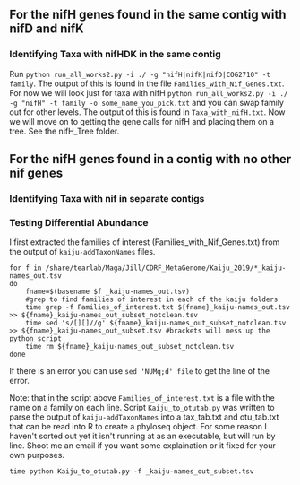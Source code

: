 ## For the nifH genes found in the same contig with nifD and nifK

### Identifying Taxa with nifHDK in the same contig
Run `python run_all_works2.py -i ./ -g "nifH|nifK|nifD|COG2710" -t family`. The output of this is found in the file `Families_with_Nif_Genes.txt`. For now we will look just for taxa with nifH `python run_all_works2.py -i ./ -g "nifH" -t family -o some_name_you_pick.txt` and you can swap family out for other levels. The output of this is found in `Taxa_with_nifH.txt`. Now we will move on to getting the gene calls for nifH and placing them on a tree. See the nifH_Tree folder. 


## For the nifH genes found in a contig with no other nif genes

### Identifying Taxa with nif in separate contigs

### Testing Differential Abundance

I first extracted the families of interest (Families_with_Nif_Genes.txt) from the output of `kaiju-addTaxonNames` files.

```
for f in /share/tearlab/Maga/Jill/CDRF_MetaGenome/Kaiju_2019/*_kaiju-names_out.tsv
do
	fname=$(basename $f _kaiju-names_out.tsv)
	#grep to find families of interest in each of the kaiju folders
	time grep -f Families_of_interest.txt ${fname}_kaiju-names_out.tsv >> ${fname}_kaiju-names_out_subset_notclean.tsv
	time sed 's/[][]//g' ${fname}_kaiju-names_out_subset_notclean.tsv >> ${fname}_kaiju-names_out_subset.tsv #brackets will mess up the python script
	time rm ${fname}_kaiju-names_out_subset_notclean.tsv
done
```
If there is an error you can use `sed 'NUMq;d' file` to get the line of the error.

Note: that in the script above `Families_of_interest.txt` is a file with the name on a family on each line. 
Script `Kaiju_to_otutab.py` was written to parse the output of `kaiju-addTaxonNames` into a tax_tab.txt and otu_tab.txt that can be read into R to create a phyloseq object. For some reason I haven't sorted out yet it isn't running at as an executable, but will run by line. Shoot me an email if you want some explaination or it fixed for your own purposes.

```
time python Kaiju_to_otutab.py -f _kaiju-names_out_subset.tsv
```
